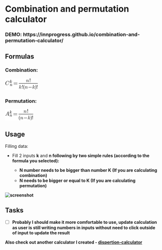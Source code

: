 # Combination and permutation calculator

<h3>DEMO: https://innprogress.github.io/combination-and-permutation-calculator/</h3>

## Formulas
### Combination:
![combination](images/c.png)
### Permutation:
![permutation](images/a.png)

## Usage
Filling data:
- Fill 2 inputs <b>k</b> and <b>n</n> following by two simple rules (according to the formula you selected):
  - N number needs to be bigger than number K (If you are calculating combination)
  - N needs to be bigger or equal to K (If you are calculating permutation)
  
![screenshot](https://i.imgur.com/BkIsHAC.png)

## Tasks
- [ ] Probably I should make it more comfortable to use, update calculation as user is still writing numbers in inputs without need to click outside of input to update the result

Also check out another calculator I created - [dispertion-calculator](https://github.com/InnProgress/dispertion-calculator)

